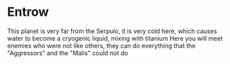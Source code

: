 # Entrow
This planet is very far from the Serpulo, it is very cold here, which causes water to become a cryogenic liquid, mixing with titanium Here you will meet enemies who were not like others, they can do everything that the "Aggressors" and the "Malis" could not do
